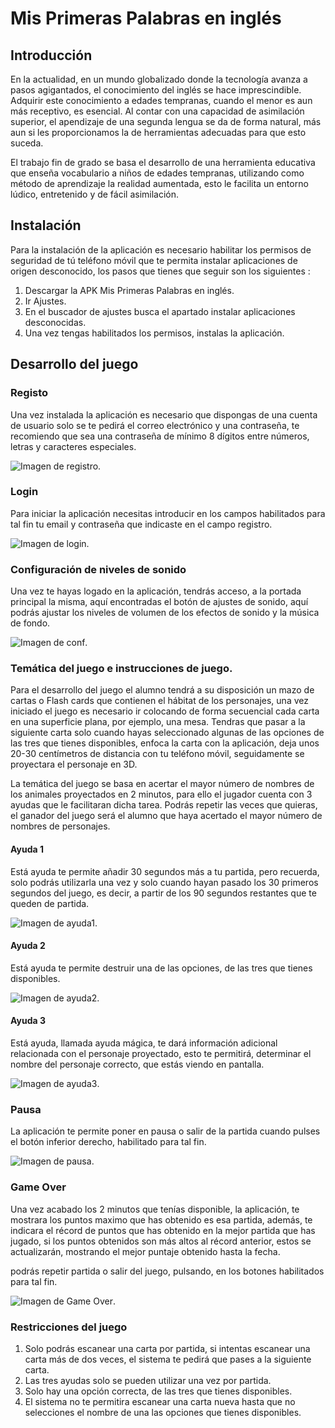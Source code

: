 # Mis Primeras Palabras en inglés

## Introducción
En la actualidad, en un mundo globalizado donde la tecnología avanza a pasos agigantados, el conocimiento del inglés se hace imprescindible.
Adquirir este conocimiento a edades tempranas, cuando el menor es aun más receptivo, es esencial. Al contar con una capacidad de asimilación superior, el apendizaje de una segunda lengua se da de forma natural, más aun si les proporcionamos la de herramientas adecuadas para que esto suceda.

El trabajo fin de grado se basa el desarrollo de una herramienta educativa que enseña vocabulario a niños de edades tempranas, utilizando como método de aprendizaje la realidad aumentada, esto le facilita un entorno lúdico, entretenido y de fácil asimilación.

## Instalación
Para la instalación de la aplicación es necesario habilitar los permisos de seguridad de tú teléfono móvil que te permita instalar aplicaciones de origen desconocido, los pasos que tienes que seguir son los siguientes :

1. Descargar la APK Mis Primeras Palabras en inglés.
2. Ir Ajustes.
3. En el buscador de ajustes busca el apartado instalar aplicaciones desconocidas.
4. Una vez tengas habilitados los permisos, instalas la aplicación.

## Desarrollo del juego

### Registo
Una vez instalada la aplicación es necesario que dispongas de una cuenta de usuario solo se te pedirá el correo electrónico y una contraseña, te recomiendo que sea una contraseña de mínimo 8 dígitos entre números, letras y caracteres especiales.

![Imagen de registro](https://github.com/OswaldoRenatoLuzuriaga/MisPalabrasEnIngles/blob/master/Assets/image/registro.jpg "Registro, Mis Palabras en Inglés").



### Login
Para iniciar la aplicación necesitas introducir en los campos habilitados para tal fin tu email y contraseña que indicaste en el campo registro.

![Imagen de login](https://github.com/OswaldoRenatoLuzuriaga/MisPalabrasEnIngles/blob/master/Assets/image/Login.png "Login, Mis Palabras en Inglés").

### Configuración de niveles de sonido
Una vez te hayas logado en la aplicación, tendrás acceso, a la portada principal la misma, aquí encontradas el botón de ajustes de sonido, aquí podrás ajustar los niveles de volumen de los efectos de sonido y la música de fondo.


![Imagen de conf](https://github.com/OswaldoRenatoLuzuriaga/MisPalabrasEnIngles/blob/master/Assets/image/niveles_de_sonido.png "Conf nivel de sonido, Mis Palabras en Inglés").

### Temática del juego e instrucciones de juego.
Para el desarrollo del juego el alumno tendrá a su disposición un mazo de cartas o Flash cards que contienen el hábitat de los personajes, una vez iniciado el juego es necesario ir colocando de forma secuencial cada carta en una superficie plana, por ejemplo, una mesa. Tendras que pasar a la siguiente carta solo cuando hayas seleccionado algunas de las opciones de las tres que tienes disponibles, enfoca la carta con la aplicación, deja unos 20-30 centímetros de distancia con tu teléfono móvil, seguidamente se proyectara el personaje en 3D. 

La temática del juego se basa en acertar el mayor número de nombres de los animales proyectados en 2 minutos, para ello el jugador cuenta con 3 ayudas que le facilitaran dicha tarea. Podrás repetir las veces que quieras, el ganador del juego será el alumno que haya acertado el mayor número de nombres de personajes.


#### Ayuda 1
Está ayuda te permite añadir 30 segundos más a tu partida, pero recuerda, solo podrás utilizarla una vez y solo cuando hayan pasado los 30 primeros segundos del juego, es decir, a partir de los 90 segundos restantes que te queden de partida.

![Imagen de ayuda1](https://github.com/OswaldoRenatoLuzuriaga/MisPalabrasEnIngles/blob/master/Assets/image/Ayuda_1.png "Ayuda 1, Mis Palabras en Inglés").

#### Ayuda 2
Está ayuda te permite destruir una de las opciones, de las tres que tienes disponibles.

![Imagen de ayuda2](https://github.com/OswaldoRenatoLuzuriaga/MisPalabrasEnIngles/blob/master/Assets/image/Ayuda_2.png "Ayuda 2, Mis Palabras en Inglés").

#### Ayuda 3
Está ayuda, llamada ayuda mágica, te dará información adicional relacionada con el personaje proyectado, esto te permitirá, determinar el nombre del personaje correcto, que estás viendo en pantalla.

![Imagen de ayuda3](https://github.com/OswaldoRenatoLuzuriaga/MisPalabrasEnIngles/blob/master/Assets/image/Ayuda_3.png "Ayuda 3, Mis Palabras en Inglés").

### Pausa
La aplicación te permite poner en pausa o salir de la partida cuando pulses el botón inferior derecho, habilitado para tal fin.


![Imagen de pausa](https://github.com/OswaldoRenatoLuzuriaga/MisPalabrasEnIngles/blob/master/Assets/image/Pausa.png "Pausa, Mis Palabras en Inglés").

### Game Over
Una vez acabado los 2 minutos que tenías disponible, la aplicación, te mostrara los puntos maximo que has obtenido es esa partida, además, te indicara el récord de puntos que has obtenido en la mejor partida que has jugado, si los puntos obtenidos son más altos al récord anterior, estos se actualizarán, mostrando el mejor puntaje obtenido hasta la fecha.


podrás repetir partida o salir del juego, pulsando, en los botones habilitados para tal fin.


![Imagen de Game Over](https://github.com/OswaldoRenatoLuzuriaga/MisPalabrasEnIngles/blob/master/Assets/image/Game_over.png "Game Over, Mis Palabras en Inglés").

### Restricciones del juego
1. Solo podrás escanear una carta por partida, si intentas escanear una carta más de dos veces, el sistema te pedirá que pases a la siguiente carta.
2. Las tres ayudas solo se pueden utilizar una vez por partida.
3. Solo hay una opción correcta, de las tres que tienes disponibles.
4. El sistema no te permitira escanear una carta nueva hasta que no selecciones el nombre de una las opciones que tienes disponibles.

